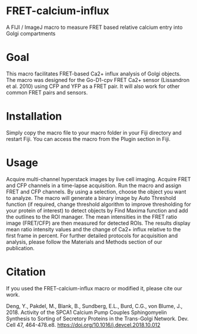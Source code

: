 # FRET-calcium-influx
A FIJI / ImageJ macro to measure FRET based relative calcium entry into Golgi compartments

# Goal
This macro facilitates FRET-based Ca2+ influx analysis of Golgi objects. The macro was designed for the Go-D1-cpv FRET Ca2+ sensor (Lissandron et al. 2010) using CFP and YFP as a FRET pair. It will also work for other common FRET pairs and sensors.   

# Installation
Simply copy the macro file to your macro folder in your Fiji directory and restart Fiji. You can access the macro from the Plugin section in Fiji.    

# Usage
Acquire multi-channel hyperstack images by live cell imaging. Acquire FRET and CFP channels in a time-lapse acquisition. Run the macro and assign FRET and CFP channels. By using a selection, choose the object you want to analyze. The macro will generate a binary image by Auto Threshold function (if required, change threshold algorithm to improve thresholding for your protein of interest) to detect objects by Find Maxima function and add the outlines to the ROI manager. The mean intensities in the FRET ratio image (FRET/CFP) are then measured for detected ROIs. The results display mean ratio intensity values and the change of Ca2+ influx relative to the first frame in percent. For further detailed protocols for acquisition and analysis, please follow the Materials and Methods section of our publication.  

# Citation
If you used the FRET-calcium-influx macro or modified it, please cite our work. 

Deng, Y., Pakdel, M., Blank, B., Sundberg, E.L., Burd, C.G., von Blume, J., 2018. Activity of the SPCA1 Calcium Pump Couples Sphingomyelin Synthesis to Sorting of Secretory Proteins in the Trans-Golgi Network. Dev. Cell 47, 464-478.e8.
https://doi.org/10.1016/j.devcel.2018.10.012
